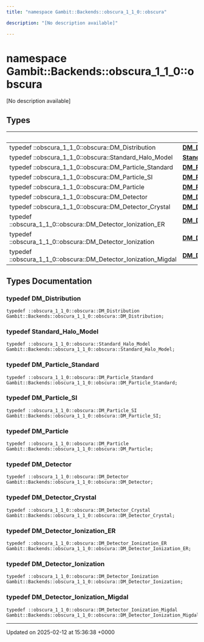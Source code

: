 ```yaml
---
title: "namespace Gambit::Backends::obscura_1_1_0::obscura"

description: "[No description available]"

---
```


# namespace Gambit::Backends::obscura_1_1_0::obscura

[No description available]

## Types

|                | Name           |
| -------------- | -------------- |
| typedef ::obscura_1_1_0::obscura::DM_Distribution | **[DM_Distribution](/documentation/code/namespaces/namespacegambit_1_1backends_1_1obscura__1__1__0_1_1obscura/#typedef-dm-distribution)**  |
| typedef ::obscura_1_1_0::obscura::Standard_Halo_Model | **[Standard_Halo_Model](/documentation/code/namespaces/namespacegambit_1_1backends_1_1obscura__1__1__0_1_1obscura/#typedef-standard-halo-model)**  |
| typedef ::obscura_1_1_0::obscura::DM_Particle_Standard | **[DM_Particle_Standard](/documentation/code/namespaces/namespacegambit_1_1backends_1_1obscura__1__1__0_1_1obscura/#typedef-dm-particle-standard)**  |
| typedef ::obscura_1_1_0::obscura::DM_Particle_SI | **[DM_Particle_SI](/documentation/code/namespaces/namespacegambit_1_1backends_1_1obscura__1__1__0_1_1obscura/#typedef-dm-particle-si)**  |
| typedef ::obscura_1_1_0::obscura::DM_Particle | **[DM_Particle](/documentation/code/namespaces/namespacegambit_1_1backends_1_1obscura__1__1__0_1_1obscura/#typedef-dm-particle)**  |
| typedef ::obscura_1_1_0::obscura::DM_Detector | **[DM_Detector](/documentation/code/namespaces/namespacegambit_1_1backends_1_1obscura__1__1__0_1_1obscura/#typedef-dm-detector)**  |
| typedef ::obscura_1_1_0::obscura::DM_Detector_Crystal | **[DM_Detector_Crystal](/documentation/code/namespaces/namespacegambit_1_1backends_1_1obscura__1__1__0_1_1obscura/#typedef-dm-detector-crystal)**  |
| typedef ::obscura_1_1_0::obscura::DM_Detector_Ionization_ER | **[DM_Detector_Ionization_ER](/documentation/code/namespaces/namespacegambit_1_1backends_1_1obscura__1__1__0_1_1obscura/#typedef-dm-detector-ionization-er)**  |
| typedef ::obscura_1_1_0::obscura::DM_Detector_Ionization | **[DM_Detector_Ionization](/documentation/code/namespaces/namespacegambit_1_1backends_1_1obscura__1__1__0_1_1obscura/#typedef-dm-detector-ionization)**  |
| typedef ::obscura_1_1_0::obscura::DM_Detector_Ionization_Migdal | **[DM_Detector_Ionization_Migdal](/documentation/code/namespaces/namespacegambit_1_1backends_1_1obscura__1__1__0_1_1obscura/#typedef-dm-detector-ionization-migdal)**  |

## Types Documentation

### typedef DM_Distribution

```
typedef ::obscura_1_1_0::obscura::DM_Distribution Gambit::Backends::obscura_1_1_0::obscura::DM_Distribution;
```


### typedef Standard_Halo_Model

```
typedef ::obscura_1_1_0::obscura::Standard_Halo_Model Gambit::Backends::obscura_1_1_0::obscura::Standard_Halo_Model;
```


### typedef DM_Particle_Standard

```
typedef ::obscura_1_1_0::obscura::DM_Particle_Standard Gambit::Backends::obscura_1_1_0::obscura::DM_Particle_Standard;
```


### typedef DM_Particle_SI

```
typedef ::obscura_1_1_0::obscura::DM_Particle_SI Gambit::Backends::obscura_1_1_0::obscura::DM_Particle_SI;
```


### typedef DM_Particle

```
typedef ::obscura_1_1_0::obscura::DM_Particle Gambit::Backends::obscura_1_1_0::obscura::DM_Particle;
```


### typedef DM_Detector

```
typedef ::obscura_1_1_0::obscura::DM_Detector Gambit::Backends::obscura_1_1_0::obscura::DM_Detector;
```


### typedef DM_Detector_Crystal

```
typedef ::obscura_1_1_0::obscura::DM_Detector_Crystal Gambit::Backends::obscura_1_1_0::obscura::DM_Detector_Crystal;
```


### typedef DM_Detector_Ionization_ER

```
typedef ::obscura_1_1_0::obscura::DM_Detector_Ionization_ER Gambit::Backends::obscura_1_1_0::obscura::DM_Detector_Ionization_ER;
```


### typedef DM_Detector_Ionization

```
typedef ::obscura_1_1_0::obscura::DM_Detector_Ionization Gambit::Backends::obscura_1_1_0::obscura::DM_Detector_Ionization;
```


### typedef DM_Detector_Ionization_Migdal

```
typedef ::obscura_1_1_0::obscura::DM_Detector_Ionization_Migdal Gambit::Backends::obscura_1_1_0::obscura::DM_Detector_Ionization_Migdal;
```







-------------------------------

Updated on 2025-02-12 at 15:36:38 +0000